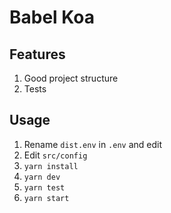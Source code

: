 # Babel Koa

## Features

1. Good project structure
2. Tests

## Usage

1. Rename `dist.env` in `.env` and edit
2. Edit `src/config`
3. `yarn install`
4. `yarn dev`
5. `yarn test`
6. `yarn start`
